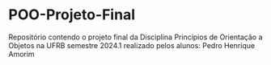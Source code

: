 # POO-Projeto-Final
Repositório contendo o projeto final da Disciplina Princípios de Orientação a Objetos na UFRB semestre 2024.1 realizado pelos alunos: Pedro Henrique Amorim
